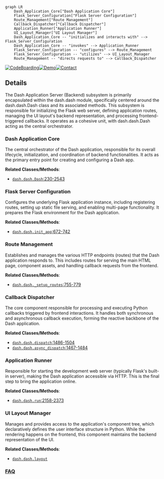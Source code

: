 ```mermaid
graph LR
    Dash_Application_Core["Dash Application Core"]
    Flask_Server_Configuration["Flask Server Configuration"]
    Route_Management["Route Management"]
    Callback_Dispatcher["Callback Dispatcher"]
    Application_Runner["Application Runner"]
    UI_Layout_Manager["UI Layout Manager"]
    Dash_Application_Core -- "initializes and interacts with" --> Flask_Server_Configuration
    Dash_Application_Core -- "invokes" --> Application_Runner
    Flask_Server_Configuration -- "configures" --> Route_Management
    Flask_Server_Configuration -- "utilizes" --> UI_Layout_Manager
    Route_Management -- "directs requests to" --> Callback_Dispatcher
```

[![CodeBoarding](https://img.shields.io/badge/Generated%20by-CodeBoarding-9cf?style=flat-square)](https://github.com/CodeBoarding/GeneratedOnBoardings)[![Demo](https://img.shields.io/badge/Try%20our-Demo-blue?style=flat-square)](https://www.codeboarding.org/demo)[![Contact](https://img.shields.io/badge/Contact%20us%20-%20contact@codeboarding.org-lightgrey?style=flat-square)](mailto:contact@codeboarding.org)

## Details

The Dash Application Server (Backend) subsystem is primarily encapsulated within the dash.dash module, specifically centered around the dash.dash.Dash class and its associated methods. This subsystem is responsible for initializing the Flask web server, defining application routes, managing the UI layout's backend representation, and processing frontend-triggered callbacks. It operates as a cohesive unit, with dash.dash.Dash acting as the central orchestrator.

### Dash Application Core
The central orchestrator of the Dash application, responsible for its overall lifecycle, initialization, and coordination of backend functionalities. It acts as the primary entry point for creating and configuring a Dash app.


**Related Classes/Methods**:

- <a href="https://github.com/plotly/dash/blob/dev/dash/dash.py#L230-L2543" target="_blank" rel="noopener noreferrer">`dash.dash.Dash`:230-2543</a>


### Flask Server Configuration
Configures the underlying Flask application instance, including registering routes, setting up static file serving, and enabling multi-page functionality. It prepares the Flask environment for the Dash application.


**Related Classes/Methods**:

- <a href="https://github.com/plotly/dash/blob/dev/dash/dash.py#L672-L742" target="_blank" rel="noopener noreferrer">`dash.dash.init_app`:672-742</a>


### Route Management
Establishes and manages the various HTTP endpoints (routes) that the Dash application responds to. This includes routes for serving the main HTML page, component assets, and handling callback requests from the frontend.


**Related Classes/Methods**:

- <a href="https://github.com/plotly/dash/blob/dev/dash/dash.py#L755-L779" target="_blank" rel="noopener noreferrer">`dash.dash._setup_routes`:755-779</a>


### Callback Dispatcher
The core component responsible for processing and executing Python callbacks triggered by frontend interactions. It handles both synchronous and asynchronous callback execution, forming the reactive backbone of the Dash application.


**Related Classes/Methods**:

- <a href="https://github.com/plotly/dash/blob/dev/dash/dash.py#L1486-L1504" target="_blank" rel="noopener noreferrer">`dash.dash.dispatch`:1486-1504</a>
- <a href="https://github.com/plotly/dash/blob/dev/dash/dash.py#L1467-L1484" target="_blank" rel="noopener noreferrer">`dash.dash.async_dispatch`:1467-1484</a>


### Application Runner
Responsible for starting the development web server (typically Flask's built-in server), making the Dash application accessible via HTTP. This is the final step to bring the application online.


**Related Classes/Methods**:

- <a href="https://github.com/plotly/dash/blob/dev/dash/dash.py#L2158-L2373" target="_blank" rel="noopener noreferrer">`dash.dash.run`:2158-2373</a>


### UI Layout Manager
Manages and provides access to the application's component tree, which declaratively defines the user interface structure in Python. While the rendering happens on the frontend, this component maintains the backend representation of the UI.


**Related Classes/Methods**:

- <a href="https://github.com/plotly/dash/blob/dev/dash/dash.py" target="_blank" rel="noopener noreferrer">`dash.dash.layout`</a>




### [FAQ](https://github.com/CodeBoarding/GeneratedOnBoardings/tree/main?tab=readme-ov-file#faq)